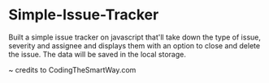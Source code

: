 # Simple-Issue-Tracker

Built a simple issue tracker on javascript that'll take down the type of issue, severity and assignee and displays them with an option to close and delete the issue. 
The data will be saved in the local storage.

~ credits to CodingTheSmartWay.com
